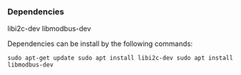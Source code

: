 ### Dependencies

libi2c-dev
libmodbus-dev

Dependencies can be install by the following commands:

`sudo apt-get update
sudo apt install libi2c-dev
sudo apt install libmodbus-dev`


